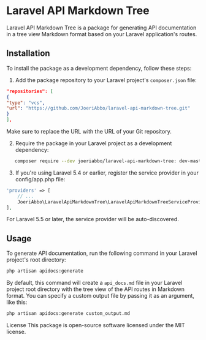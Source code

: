# Laravel API Markdown Tree

Laravel API Markdown Tree is a package for generating API documentation in a tree view Markdown format based on your
Laravel application's routes.

## Installation

To install the package as a development dependency, follow these steps:

1. Add the package repository to your Laravel project's `composer.json` file:

```json
"repositories": [
{
"type": "vcs",
"url": "https://github.com/JoeriAbbo/laravel-api-markdown-tree.git"
}
],
```

Make sure to replace the URL with the URL of your Git repository.

2. Require the package in your Laravel project as a development dependency:

```bash
   composer require --dev joeriabbo/laravel-api-markdown-tree: dev-master
```

3. If you're using Laravel 5.4 or earlier, register the service provider in your config/app.php file:

```php
'providers' => [
    // ...
    JoeriAbbo\LaravelApiMarkdownTree\LaravelApiMarkdownTreeServiceProvider::class,
],
```

For Laravel 5.5 or later, the service provider will be auto-discovered.

## Usage

To generate API documentation, run the following command in your Laravel project's root directory:

```bash
php artisan apidocs:generate
```

By default, this command will create a `api_docs.md` file in your Laravel project root directory with the tree view of
the
API routes in Markdown format. You can specify a custom output file by passing it as an argument, like this:

```bash
php artisan apidocs:generate custom_output.md
```

License
This package is open-source software licensed under the MIT license.